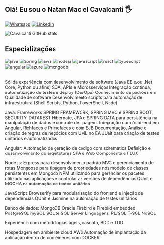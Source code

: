 ## Olá! Eu sou o Natan Maciel Cavalcanti 🖐️

[![Whatsapp](https://img.shields.io/badge/WhatsApp-25D366?style=for-the-badge&logo=whatsapp&logoColor=white)](https://api.whatsapp.com/send?phone=5511968279499)
[![LinkedIn](https://img.shields.io/badge/LinkedIn-0077B5?style=for-the-badge&logo=linkedin&logoColor=white)](https://www.linkedin.com/in/natan-maciel-cavalcanti-83694520b/)

![Cavalcanti GitHub stats](https://github-readme-stats.vercel.app/api?username=natanmacielc&show_icons=true&theme=dark&count_private=true)

## Especializações

<div style="display: inline_block">
  <img align="center" alt="java" src="https://img.shields.io/badge/Java-ED8B00?style=for-the-badge&logo=java&logoColor=white" />
  <img align="center" alt="spring" src="https://img.shields.io/badge/Spring-6DB33F?style=for-the-badge&logo=spring&logoColor=white" />
  <img align="center" alt="aws" src="https://img.shields.io/badge/Amazon_AWS-232F3E?style=for-the-badge&logo=amazon-aws&logoColor=white" />
  <img align="center" alt="nodejs" src="https://img.shields.io/badge/Node.js-43853D?style=for-the-badge&logo=node.js&logoColor=white" />
  <img align="center" alt="javascript" src="https://img.shields.io/badge/JavaScript-323330?style=for-the-badge&logo=javascript&logoColor=F7DF1E" />
  <img align="center" alt="react" src="https://img.shields.io/badge/React-20232A?style=for-the-badge&logo=react&logoColor=61DAFB" />
  <img align="center" alt="typescript" src="https://img.shields.io/badge/TypeScript-007ACC?style=for-the-badge&logo=typescript&logoColor=white" />
  <img align="center" alt="angular" src="https://img.shields.io/badge/Angular-DD0031?style=for-the-badge&logo=angular&logoColor=white"/>
   <img align="center" alt="azure" src="https://img.shields.io/badge/Microsoft_Azure-0089D6?style=for-the-badge&logo=microsoft-azure&logoColor=white"/>
  <img align="center" alt="mongodb" src="https://img.shields.io/badge/MongoDB-4EA94B?style=for-the-badge&logo=mongodb&logoColor=white"/>
  
  
</div><br/>

Sólida experiência com desenvolvimento de software (Java EE e/ou .Net Core, Python ou afins)
SOA, APIs e Microsserviços
Integração contínua, automatização de testes e deploy (DevOps)
Conhecimento de padrões em Qualidade de software
Desenvolvimento scripts para automação de infraestrutura (Shell Scripts, Python, PowerShell, Node)

Java:
Frameworks SPRING FRAMEWORK, SPRING MVC e SPRING BOOT, SECURITY, DATAREST Hibernate, JPA e SPRING DATA para persistência na manipulação de dados e controle de tipagem. Integração com front-end em Angular, Richfaces e Primefaces e com EJB Documentação, Análise e criação de regras de negócios com UML no EA
JUnit para criação de testes unitários e automatizados

Angular:
Automação de geração de código com schematics Definição e desenvolvimento de arquiteturas SPA e Web Components e FLUX

Node.js:
Express para desenvolvimento padrão MVC e gerenciamento de rotas
Mongoose para tipagem de propriedades nos modelo de classes persistentes em Mongodb
NPM utilizando para gerenciar os pacotes utilizado nas aplicações e controlar as versões de dependências
QUnit e MOCHA na automação de testes unitários

JavaScript:
Browserify para modularização do frontend e injeção de dependências
QUnit e Jasmine na automação de testes unitários

Banco de dados:
MongoDB Oracle Firebird e Firebird embedded PostgreSQL mySQL SQLite SQL Server Linguagens: PL/SQL T-SQL NoSQL

Experiência com metodologias ágeis, cascata, BDD e TDD

Hospedagem em ambiente cloud AWS
Automação de implantação da aplicação dentro de contêineres com DOCKER
